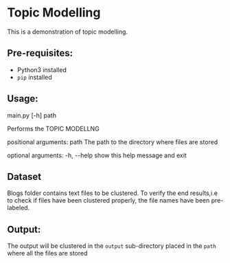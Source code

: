 # Topic Modelling
This is a demonstration of topic modelling.

## Pre-requisites:
- Python3 installed
- `pip` installed

## Usage:
main.py [-h] path

Performs the TOPIC MODELLNG

positional arguments:
  path        The path to the directory where files are stored

optional arguments:
  -h, --help  show this help message and exit
## Dataset
Blogs folder contains text files to be clustered. To verify the end results,i.e to check if files have been clustered properly, the file names have been pre-labeled.

## Output:
The output will be clustered in the `output` sub-directory placed in the `path` where all the files are stored
